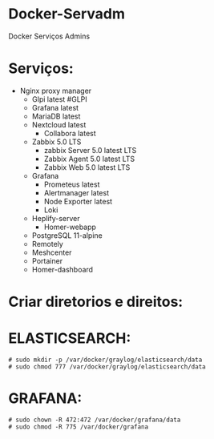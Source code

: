 # Docker-Servadm
Docker Serviços Admins 

# Serviços:
- Nginx proxy manager
    - Glpi latest                           #GLPI
    - Grafana latest
    - MariaDB latest
    - Nextcloud latest
        - Collabora latest
    - Zabbix 5.0 LTS
        - zabbix Server 5.0 latest LTS
        - Zabbix Agent 5.0 latest LTS
        - Zabbix Web 5.0 latest LTS
    - Grafana
        - Prometeus latest
        - Alertmanager latest
        - Node Exporter latest
        - Loki
    - Heplify-server
        - Homer-webapp
    - PostgreSQL 11-alpine
    - Remotely
    - Meshcenter
    - Portainer
    - Homer-dashboard


# Criar diretorios e direitos:

# ELASTICSEARCH:
    # sudo mkdir -p /var/docker/graylog/elasticsearch/data
    # sudo chmod 777 /var/docker/graylog/elasticsearch/data
    
# GRAFANA:
    # sudo chown -R 472:472 /var/docker/grafana/data
    # sudo chmod -R 775 /var/docker/grafana